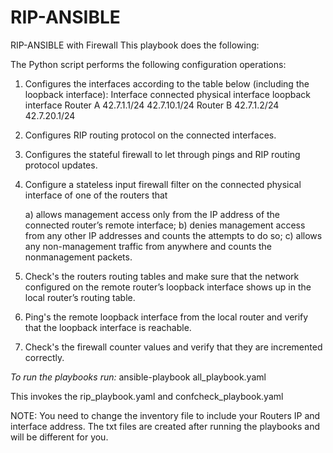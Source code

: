 # RIP-ANSIBLE
RIP-ANSIBLE with Firewall
This playbook does the following:

The Python script performs the following configuration operations:

1. Configures the interfaces according to the table below (including the loopback interface):
Interface    connected physical interface   loopback interface
Router A     42.7.1.1/24                     42.7.10.1/24
Router B     42.7.1.2/24                     42.7.20.1/24

 
2. Configures RIP routing protocol on the connected interfaces. 
3. Configures the stateful firewall to let through pings and RIP routing protocol updates.

4. Configure a stateless input firewall filter on the connected
physical interface of one of the routers that 

    a) allows management access only from the IP address of the connected router’s
    remote interface; 
    b) denies management access from any other IP addresses and counts the attempts to do so; 
    c) allows any non-management traffic from anywhere and counts the nonmanagement packets. 

  5. Check's the routers routing tables and make sure that the network configured on the remote router’s loopback interface shows up in the local router’s routing table.

 6. Ping's the remote loopback interface from the local router and verify that the loopback interface is reachable. 

 7. Check's the firewall counter values and verify that they are incremented correctly.

*To run the playbooks run:*
ansible-playbook all_playbook.yaml


This invokes the
rip_playbook.yaml and confcheck_playbook.yaml


NOTE: You need to change the inventory file to include your Routers IP and interface address. The txt files are created after running the playbooks and will be different for you.
